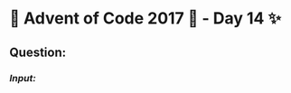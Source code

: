 # :christmas_tree: Advent of Code 2017 :christmas_tree: - Day 14 :sparkles:
## Question: 
>
>
>

### *Input:*

>
>
>